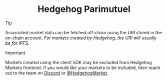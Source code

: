 <h1 align="center">Hedgehog Parimutuel</h1>

> [!TIP]
> Associated market data can be fetched off-chain using the URI stored in the on-chain account.
> _For markets created by Hedgehog, the URI will usually be for IPFS._

> [!IMPORTANT]
> Markets created using the client SDK may be excluded from Hedgehog Markets frontend.
> If you would like your markets to be included, then reach out to the team on
> [Discord](https://discord.gg/2KusaG9wH7) or [@HedgehogMarket](https://x.com/HedgehogMarket).
